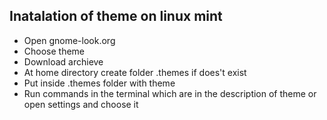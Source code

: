 ## Inatalation of theme on linux mint
<ul>
  <li>Open gnome-look.org</li>
  <li>Choose theme</li>
  <li>Download archieve</li>
  <li>At home directory create folder .themes if does't exist</li>
  <li>Put inside .themes folder with theme</li>
  <li>Run commands in the terminal which are in the description of theme or open settings and choose it</li>
</ul>

